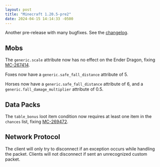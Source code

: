 ```yaml
---
layout: post
title: "Minecraft 1.20.5-pre2"
date: 2024-04-15 14:14:33 -0500
---
```


Another pre-release with many bugfixes. See the [changelog](https://www.minecraft.net/en-us/article/minecraft-1-20-5-pre-release-2).

## Mobs

The `generic.scale` attribute now has no effect on the Ender Dragon, fixing [MC-267414](https://bugs.mojang.com/browse/MC-267414).

Foxes now have a `generic.safe_fall_distance` attribute of 5.

Horses now have a `generic.safe_fall_distance` attribute of 6, and a `generic.fall_damage_multiplier` attribute of 0.5.

## Data Packs

The `table_bonus` loot item condition now requires at least one item in the `chances` list, fixing [MC-269472](https://bugs.mojang.com/browse/MC-269472).

## Network Protocol

The client will only try to disconnect if an exception occurs while handling the packet. Clients will not disconnect if sent an unrecognized custom packet.

